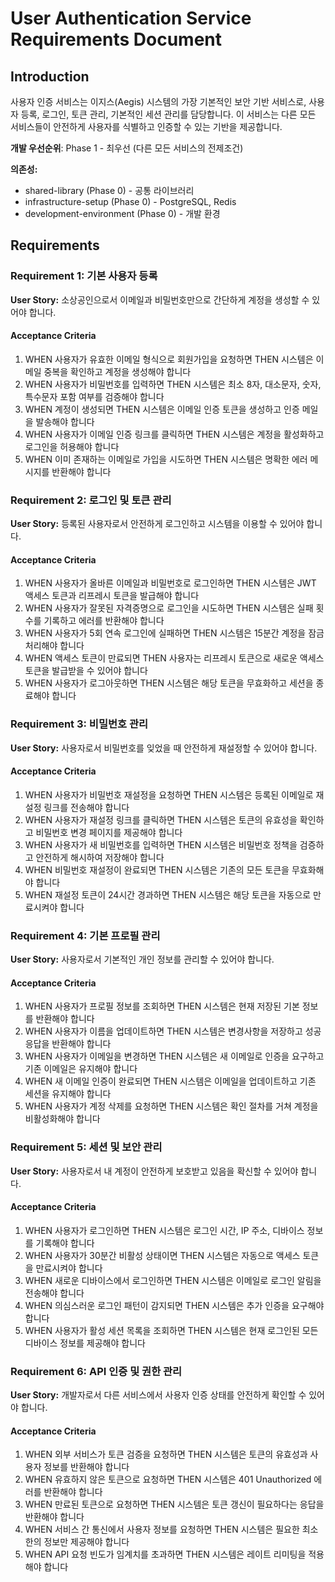 # User Authentication Service Requirements Document

## Introduction

사용자 인증 서비스는 이지스(Aegis) 시스템의 가장 기본적인 보안 기반 서비스로, 사용자 등록, 로그인, 토큰 관리, 기본적인 세션 관리를 담당합니다. 이 서비스는 다른 모든 서비스들이 안전하게 사용자를 식별하고 인증할 수 있는 기반을 제공합니다.

**개발 우선순위**: Phase 1 - 최우선 (다른 모든 서비스의 전제조건)

**의존성:**
- shared-library (Phase 0) - 공통 라이브러리
- infrastructure-setup (Phase 0) - PostgreSQL, Redis
- development-environment (Phase 0) - 개발 환경

## Requirements

### Requirement 1: 기본 사용자 등록

**User Story:** 소상공인으로서 이메일과 비밀번호만으로 간단하게 계정을 생성할 수 있어야 합니다.

#### Acceptance Criteria

1. WHEN 사용자가 유효한 이메일 형식으로 회원가입을 요청하면 THEN 시스템은 이메일 중복을 확인하고 계정을 생성해야 합니다
2. WHEN 사용자가 비밀번호를 입력하면 THEN 시스템은 최소 8자, 대소문자, 숫자, 특수문자 포함 여부를 검증해야 합니다
3. WHEN 계정이 생성되면 THEN 시스템은 이메일 인증 토큰을 생성하고 인증 메일을 발송해야 합니다
4. WHEN 사용자가 이메일 인증 링크를 클릭하면 THEN 시스템은 계정을 활성화하고 로그인을 허용해야 합니다
5. WHEN 이미 존재하는 이메일로 가입을 시도하면 THEN 시스템은 명확한 에러 메시지를 반환해야 합니다

### Requirement 2: 로그인 및 토큰 관리

**User Story:** 등록된 사용자로서 안전하게 로그인하고 시스템을 이용할 수 있어야 합니다.

#### Acceptance Criteria

1. WHEN 사용자가 올바른 이메일과 비밀번호로 로그인하면 THEN 시스템은 JWT 액세스 토큰과 리프레시 토큰을 발급해야 합니다
2. WHEN 사용자가 잘못된 자격증명으로 로그인을 시도하면 THEN 시스템은 실패 횟수를 기록하고 에러를 반환해야 합니다
3. WHEN 사용자가 5회 연속 로그인에 실패하면 THEN 시스템은 15분간 계정을 잠금 처리해야 합니다
4. WHEN 액세스 토큰이 만료되면 THEN 사용자는 리프레시 토큰으로 새로운 액세스 토큰을 발급받을 수 있어야 합니다
5. WHEN 사용자가 로그아웃하면 THEN 시스템은 해당 토큰을 무효화하고 세션을 종료해야 합니다

### Requirement 3: 비밀번호 관리

**User Story:** 사용자로서 비밀번호를 잊었을 때 안전하게 재설정할 수 있어야 합니다.

#### Acceptance Criteria

1. WHEN 사용자가 비밀번호 재설정을 요청하면 THEN 시스템은 등록된 이메일로 재설정 링크를 전송해야 합니다
2. WHEN 사용자가 재설정 링크를 클릭하면 THEN 시스템은 토큰의 유효성을 확인하고 비밀번호 변경 페이지를 제공해야 합니다
3. WHEN 사용자가 새 비밀번호를 입력하면 THEN 시스템은 비밀번호 정책을 검증하고 안전하게 해시하여 저장해야 합니다
4. WHEN 비밀번호 재설정이 완료되면 THEN 시스템은 기존의 모든 토큰을 무효화해야 합니다
5. WHEN 재설정 토큰이 24시간 경과하면 THEN 시스템은 해당 토큰을 자동으로 만료시켜야 합니다

### Requirement 4: 기본 프로필 관리

**User Story:** 사용자로서 기본적인 개인 정보를 관리할 수 있어야 합니다.

#### Acceptance Criteria

1. WHEN 사용자가 프로필 정보를 조회하면 THEN 시스템은 현재 저장된 기본 정보를 반환해야 합니다
2. WHEN 사용자가 이름을 업데이트하면 THEN 시스템은 변경사항을 저장하고 성공 응답을 반환해야 합니다
3. WHEN 사용자가 이메일을 변경하면 THEN 시스템은 새 이메일로 인증을 요구하고 기존 이메일은 유지해야 합니다
4. WHEN 새 이메일 인증이 완료되면 THEN 시스템은 이메일을 업데이트하고 기존 세션을 유지해야 합니다
5. WHEN 사용자가 계정 삭제를 요청하면 THEN 시스템은 확인 절차를 거쳐 계정을 비활성화해야 합니다

### Requirement 5: 세션 및 보안 관리

**User Story:** 사용자로서 내 계정이 안전하게 보호받고 있음을 확신할 수 있어야 합니다.

#### Acceptance Criteria

1. WHEN 사용자가 로그인하면 THEN 시스템은 로그인 시간, IP 주소, 디바이스 정보를 기록해야 합니다
2. WHEN 사용자가 30분간 비활성 상태이면 THEN 시스템은 자동으로 액세스 토큰을 만료시켜야 합니다
3. WHEN 새로운 디바이스에서 로그인하면 THEN 시스템은 이메일로 로그인 알림을 전송해야 합니다
4. WHEN 의심스러운 로그인 패턴이 감지되면 THEN 시스템은 추가 인증을 요구해야 합니다
5. WHEN 사용자가 활성 세션 목록을 조회하면 THEN 시스템은 현재 로그인된 모든 디바이스 정보를 제공해야 합니다

### Requirement 6: API 인증 및 권한 관리

**User Story:** 개발자로서 다른 서비스에서 사용자 인증 상태를 안전하게 확인할 수 있어야 합니다.

#### Acceptance Criteria

1. WHEN 외부 서비스가 토큰 검증을 요청하면 THEN 시스템은 토큰의 유효성과 사용자 정보를 반환해야 합니다
2. WHEN 유효하지 않은 토큰으로 요청하면 THEN 시스템은 401 Unauthorized 에러를 반환해야 합니다
3. WHEN 만료된 토큰으로 요청하면 THEN 시스템은 토큰 갱신이 필요하다는 응답을 반환해야 합니다
4. WHEN 서비스 간 통신에서 사용자 정보를 요청하면 THEN 시스템은 필요한 최소한의 정보만 제공해야 합니다
5. WHEN API 요청 빈도가 임계치를 초과하면 THEN 시스템은 레이트 리미팅을 적용해야 합니다